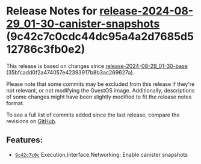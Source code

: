 Release Notes for [**release\-2024\-08\-29\_01\-30\-canister\-snapshots**](https://github.com/dfinity/ic/tree/release-2024-08-29_01-30-canister-snapshots) (9c42c7c0cdc44dc95a4a2d7685d512786c3fb0e2\)
======================================================================================================================================================================================================

This release is based on changes since [release\-2024\-08\-29\_01\-30\-base](https://dashboard.internetcomputer.org/release/35bfcadd0f2a474057e42393917b8b3ac269627a) (35bfcadd0f2a474057e42393917b8b3ac269627a).

Please note that some commits may be excluded from this release if they're not relevant, or not modifying the GuestOS image. Additionally, descriptions of some changes might have been slightly modified to fit the release notes format.

To see a full list of commits added since the last release, compare the revisions on [GitHub](https://github.com/dfinity/ic/compare/release-2024-08-29_01-30-base...release-2024-08-29_01-30-canister-snapshots).

Features:
---------

* [`9c42c7c0c`](https://github.com/dfinity/ic/commit/9c42c7c0c) Execution,Interface,Networking: Enable canister snapshots
